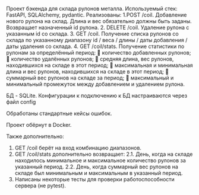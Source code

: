 Проект бэкенда для склада рулонов металла.
Используемый стек: FastAPI, SQLAlchemy, pydantic.
Реализованы: 
1.POST /coil. Добавление нового рулона на склад. Длина и вес обязательно должны быть 
заданы. Возвращает назначенный id рулона.
2. DELETE /coil. Удаление рулона с указанным id со склада.
3. GET /coil. Получение списка рулонов со склада по указанному диапазону id / веса / длины /
даты добавления / даты удаления со склада.
4. GET /coil/stats. 
Получение статистики по рулонам за определённый период:
 количество добавленных рулонов;
 количество удалённых рулонов;
 средняя длина, вес рулонов, находившихся на складе в этот период;
 максимальная и минимальная длина и вес рулонов, находившихся на складе 
в этот период;
 суммарный вес рулонов на складе за период;
 максимальный и минимальный промежуток между добавлением и удалением 
рулона.

БД - SQLite.
Конфигурации к подключению к БД настраиваются через файл config

Обработаны стандартные кейсы ошибок.

Проект обёрнут в Docker.

Также дополнительно:
1. GET /coil берёт на вход комбинацию диапазонов.
2. GET /coil/stats дополнительно возвращает: 
2.1. День, когда на складе находилось минимальное и максимальное количество 
рулонов за указанный период.
2.2. День, когда суммарный вес рулонов на складе был минимальным и 
максимальным в указанный период.
3. Написаны некоторые тесты для проверки работоспособности сервера (не pytest).
